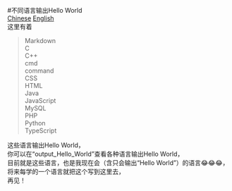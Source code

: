 #不同语言输出Hello World  
[Chinese](README.md) [English](README_en.md)  
这里有着
> Markdown  
> C  
> C++  
> cmd  
> command  
> CSS  
> HTML  
> Java  
> JavaScript  
> MySQL  
> PHP  
> Python  
> TypeScript

这些语言输出Hello World，  
你可以在“output_Hello_World”查看各种语言输出Hello World，  
目前就是这些语言，也是我现在会（含只会输出“Hello World”）的语言😂😂😂，将来每学的一个语言就把这个写到这里去，  
再见！
